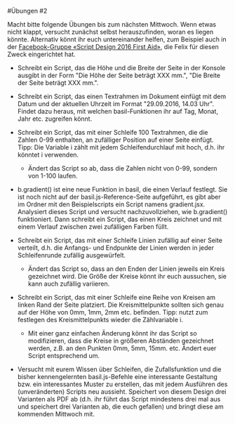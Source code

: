 #Übungen #2

Macht bitte folgende Übungen bis zum nächsten Mittwoch. Wenn etwas nicht klappt, versucht zunächst selbst herauszufinden, woran es liegen könnte. Alternativ könnt ihr euch untereinander helfen, zum Beispiel auch in der [Facebook-Gruppe «Script Design 2016 First Aid»](https://www.facebook.com/groups/1760227230910812/), die Felix für diesen Zweck eingerichtet hat.

* Schreibt ein Script, das die Höhe und die Breite der Seite in der Konsole ausgibt in der Form "Die Höhe der Seite beträgt XXX mm.", "Die Breite der Seite beträgt XXX mm.".

* Schreibt ein Script, das einen Textrahmen im Dokument einfügt mit dem Datum und der aktuellen Uhrzeit im Format "29.09.2016, 14.03 Uhr". Findet dazu heraus, mit welchen basil-Funktionen ihr auf Tag, Monat, Jahr etc. zugreifen könnt.

* Schreibt ein Script, das mit einer Schleife 100 Textrahmen, die die Zahlen 0-99 enthalten, an zufälliger Position auf einer Seite einfügt. Tipp: Die Variable i zählt mit jedem Schleifendurchlauf mit hoch, d.h. ihr könntet i verwenden.

  * Ändert das Script so ab, dass die Zahlen nicht von 0-99, sondern von 1-100 laufen.

* b.gradient() ist eine neue Funktion in basil, die einen Verlauf festlegt. Sie ist noch nicht auf der basil.js-Reference-Seite aufgeführt, es gibt aber im Ordner mit den Beispielscripts ein Script namens gradient.jsx. Analysiert dieses Script und versucht nachzuvollziehen, wie b.gradient() funktioniert. Dann schreibt ein Script, das einen Kreis zeichnet und mit einem Verlauf zwischen zwei zufälligen Farben füllt.

* Schreibt ein Script, das mit einer Schleife Linien zufällig auf einer Seite verteilt, d.h. die Anfangs- und Endpunkte der Linien werden in jeder Schleifenrunde zufällig ausgewürfelt.

  * Ändert das Script so, dass an den Enden der Linien jeweils ein Kreis gezeichnet wird. Die Größe der Kreise könnt ihr euch aussuchen, sie kann auch zufällig variieren.

* Schreibt ein Script, das mit einer Schleife eine Reihe von Kreisen am linken Rand der Seite platziert. Die Kreismittelpunkte sollten sich genau auf der Höhe von 0mm, 1mm, 2mm etc. befinden. Tipp: nutzt zum festlegen des Kreismittelpunkts wieder die Zählvariable i.

  * Mit einer ganz einfachen Änderung könnt ihr das Script so modifizieren, dass die Kreise in größeren Abständen gezeichnet werden, z.B. an den Punkten 0mm, 5mm, 15mm. etc. Ändert euer Script entsprechend um.

* Versucht mit eurem Wissen über Schleifen, die Zufallsfunktion und die bisher kennengelernten basil.js-Befehle eine interessante Gestaltung bzw. ein interessantes Muster zu erstellen, das mit jedem Ausführen des (unveränderten) Scripts neu aussieht. Speichert von diesem Design drei Varianten als PDF ab (d.h. ihr führt das Script mindestens drei mal aus und speichert drei Varianten ab, die euch gefallen) und bringt diese am kommenden Mittwoch mit.
